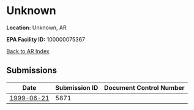 # Unknown

**Location:** Unknown, AR

**EPA Facility ID:** 100000075367

[Back to AR Index](../../index.md)

## Submissions

| Date | Submission ID | Document Control Number |
|------|--------------|-------------------------|
| [1999-06-21](submissions/5871.md) | 5871 |  |
